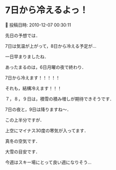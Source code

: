 # 7日から冷えるよっ！

📅 投稿日時: 2010-12-07 00:30:11

先日の予想では．


7日は気温が上がって，8日から冷える予定が…


一日早まりましたね．


あったまるのは，6日月曜の夜で終わり．


7日から冷えます！！！！！


それも，結構冷えます！！！





７，８，９日は，積雪の積み増しが期待できそうです．


7日の夜と，9日は降りますね～．


[](http://blogimg.goo.ne.jp/user_image/14/ab/3e1cdb8dd69a2bb335d9c06dd81e0f13.jpg)


この上半分ですが．


上空にマイナス30度の寒気が入ってます．


真冬の空気です．


大雪の目安です．





今週はスキー場にとって良い週になりそう…
